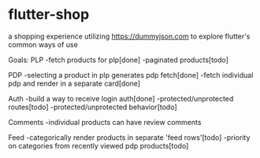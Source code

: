 # flutter-shop

a shopping experience utilizing https://dummyjson.com to explore flutter's common ways of use

Goals:
PLP
-fetch products for plp[done]
-paginated products[todo]

PDP
-selecting a product in plp generates pdp fetch[done]
-fetch individual pdp and render in a separate card[done]

Auth
-build a way to receive login auth[done]
-protected/unprotected routes[todo]
-protected/unprotected behavior[todo]

Comments
-individual products can have review comments

Feed
-categorically render products in separate 'feed rows'[todo]
-priority on categories from recently viewed pdp products[todo]
